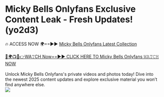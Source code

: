 # Micky Bells Onlyfans Exclusive Content Leak - Fresh Updates! (yo2d3)

🔥 ACCESS NOW 🌍==►► <a href="https://tinyurl.com/kvy9nzfs" rel="nofollow">Micky Bells Onlyfans Latest Collection</a>
<br><br>
[🔴🌍📺📱👉WA𝚃CH Now==►► CLICK HERE TO Micky Bells Onlyfans 𝚆𝙰𝚃𝙲𝙷 NOW](https://tinyurl.com/kvy9nzfs)
<br><br>
Unlock Micky Bells Onlyfans's private videos and photos today! Dive into the newest 2025 content updates and explore exclusive material you won’t find anywhere else.
<br>
<a href="https://tinyurl.com/kvy9nzfs" rel="nofollow" data-target="animated-image.originalLink"><img src="https://camo.githubusercontent.com/8a4f000d20f83aca3bf7ec5f350d767afa0574a8a352519fd8cfa583a6f93a33/68747470733a2f2f692e696d6775722e636f6d2f644a486b345a712e676966" data-canonical-src="https://i.imgur.com/dJHk4Zq.gif" style="max-width: 100%; display: inline-block;" data-target="animated-image.originalImage"></a>
<br>
